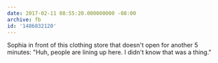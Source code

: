 ```yaml
---
date: 2017-02-11 08:55:20.000000000 -08:00
archive: fb
id: '1486832120'
---
```


Sophia in front of this clothing store that doesn't open for another 5 minutes: "Huh, people are lining up here. I didn't know that was a thing."
